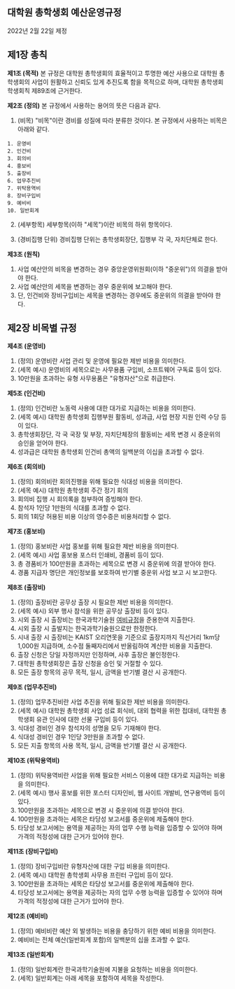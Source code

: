 대학원 총학생회 예산운영규정
---
2022년 2월 22일 제정

## 제1장 총칙

**제1조 (목적)**
본 규정은 대학원 총학생회의 효율적이고 투명한 예산 사용으로 대학원 총학생회의 사업이 원활하고 신뢰도 있게 추진도록 함을 목적으로 하며, 대학원 총학생회 학생회칙 제89조에 근거한다.

**제2조 (정의)**
본 규정에서 사용하는 용어의 뜻은 다음과 같다.

1. (비목) "비목"이란 경비를 성질에 따라 분류한 것이다. 본 규정에서 사용하는 비목은 아래와 같다.

```
1. 운영비
2. 인건비
3. 회의비
4. 홍보비
5. 출장비
6. 업무추진비
7. 위탁용역비
8. 장비구입비
9. 예비비
10. 일반회계
```

2. (세부항목) 세부항목(이하 "세목")이란 비목의 하위 항목이다.

3. (경비집행 단위) 경비집행 단위는 총학생회장단, 집행부 각 국, 자치단체로 한다.


**제3조 (원칙)**

1. 사업 예산안의 비목을 변경하는 경우 중앙운영위원회(이하 "중운위")의 의결을 받아야 한다.
2. 사업 예산안의 세목을 변경하는 경우 중운위에 보고해야 한다.
3. 단, 인건비와 장비구입비는 세목을 변경하는 경우에도 중운위의 의결을 받아야 한다.


## 제2장 비목별 규정

**제4조 (운영비)**

1. (정의) 운영비란 사업 관리 및 운영에 필요한 제반 비용을 의미한다.
2. (세목 예시) 운영비의 세목으로는 사무용품 구입비, 소프트웨어 구독료 등이 있다.
3. 10만원을 초과하는 유형 사무용품은 "유형자산"으로 취급한다.

**제5조 (인건비)**

1. (정의) 인건비란 노동력 사용에 대한 대가로 지급하는 비용을 의미한다.
2. (세목 예시) 대학원 총학생회 집행부원 활동비, 성과급, 사업 현장 지원 인력 수당 등이 있다.
3. 총학생회장단, 각 국 국장 및 부장, 자치단체장의 활동비는 세목 변경 시 중운위의 승인을 얻어야 한다.
4. 성과급은 대학원 총학생회 인건비 총액의 일백분의 이십을 초과할 수 없다.

**제6조 (회의비)**

1. (정의) 회의비란 회의진행을 위해 필요한 식대성 비용을 의미한다.
2. (세목 예시) 대학원 총학생회 주간 정기 회의
3. 회의비 집행 시 회의록을 첨부하여 증빙해야 한다.
4. 참석자 1인당 1만원의 식대를 초과할 수 없다.
5. 회의 1회당 허용된 비용 이상의 영수증은 비용처리할 수 없다.

**제7조 (홍보비)**

1. (정의) 홍보비란 사업 홍보를 위해 필요한 제반 비용을 의미한다.
2. (세목 예시) 사업 홍보용 포스터 인쇄비, 경품비 등이 있다.
3. 총 경품비가 100만원을 초과하는 세목으로 변경 시 중운위에 의결 받아야 한다.
4. 경품 지급자 명단은 개인정보를 보호하여 반기별 중운위 사업 보고 시 보고한다.

**제8조 (출장비)**

1. (정의) 출장비란 공무상 출장 시 필요한 제반 비용을 의미한다.
2. (세목 예시) 외부 행사 참석을 위한 공무상 출장비 등이 있다.
3. 시외 출장 시 출장비는 한국과학기술원 [여비규정](https://rule.kaist.ac.kr/lmxsrv/law/lawDetail.do?SEQ=122&SEQ_HISTORY=2916&LAWGROUP=1&PAGE_MODE=&TREE_MODE=0)을 준용한여 지출한다.
4. 시외 출장 시 출발지는 한국과학기술원으로만 한정한다.
5. 시내 출장 시 출장비는 KAIST 오리연못을 기준으로 출장지까지 직선거리 1km당 1,000원 지급하며, 소수점 둘째자리에서 반올림하여 계산한 비용을 지출한다.
6. 출장 신청은 당일 자정까지만 인정하며, 사후 출장은 불인정한다.
7. 대학원 총학생회장은 출장 신청을 승인 및 거절할 수 있다.
8. 모든 출장 항목의 공무 목적, 일시, 금액을 반기별 결산 시 공개한다.

**제9조 (업무추진비)**

1. (정의) 업무추진비란 사업 추진을 위해 필요한 제반 비용을 의미한다.
2. (세목 예시) 대학원 총학생회 사업 성료 회식비, 대외 협력을 위한 접대비, 대학원 총학생회 유관 인사에 대한 선물 구입비 등이 있다.
3. 식대성 경비인 경우 참석자의 성명을 모두 기재해야 한다.
4. 식대성 경비인 경우 1인당 3만원을 초과할 수 없다.
5. 모든 지출 항목의 사용 목적, 일시, 금액을 반기별 결산 시 공개한다.

**제10조 (위탁용역비)**

1. (정의) 위탁용역비란 사업을 위해 필요한 서비스 이용에 대한 대가로 지급하는 비용을 의미한다.
2. (세목 예시) 행사 홍보를 위한 포스터 디자인비, 웹 사이트 개발비, 연구용역비 등이 있다.
3. 100만원을 초과하는 세목으로 변경 시 중운위에 의결 받아야 한다.
4. 100만원을 초과하는 세목은 타당성 보고서를 중운위에 제출해야 한다.
5. 타당성 보고서에는 용역을 제공하는 자의 업무 수행 능력을 입증할 수 있어야 하며 가격의 적정성에 대한 근거가 있어야 한다. 

**제11조 (장비구입비)**

1. (정의) 장비구입비란 유형자산에 대한 구입 비용을 의미한다.
2. (세목 예시) 대학원 총학생회 사무용 프린터 구입비 등이 있다.
3. 100만원을 초과하는 세목은 타당성 보고서를 중운위에 제출해야 한다.
4. 타당성 보고서에는 용역을 제공하는 자의 업무 수행 능력을 입증할 수 있어야 하며 가격의 적정성에 대한 근거가 있어야 한다. 

**제12조 (예비비)**

1. (정의) 예비비란 예산 외 발생하는 비용을 충당하기 위한 예비 비용을 의미한다.
2. 예비비는 전체 예산(일반회계 포함)의 일백분의 십을 초과할 수 없다.

**제13조 (일반회계)**

1. (정의) 일반회계란 한국과학기술원에 지불을 요청하는 비용을 의미한다.
2. (세목) 일반회계는 아래 세목을 포함하여 세목을 작성한다.
